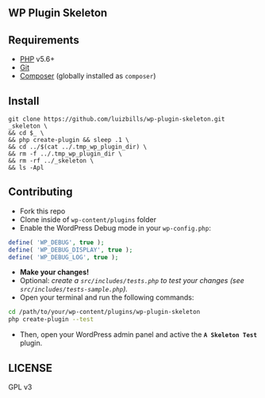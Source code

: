## WP Plugin Skeleton

## Requirements

- [PHP](http://php.net/) v5.6+
- [Git](https://git-scm.com/)
- [Composer](https://getcomposer.org/) (globally installed as `composer`)

## Install

```
git clone https://github.com/luizbills/wp-plugin-skeleton.git _skeleton \
&& cd $_ \
&& php create-plugin && sleep .1 \
&& cd ../$(cat ../.tmp_wp_plugin_dir) \
&& rm -f ../.tmp_wp_plugin_dir \
&& rm -rf ../_skeleton \
&& ls -Apl
```

## Contributing

- Fork this repo
- Clone inside of `wp-content/plugins` folder
- Enable the WordPress Debug mode in your `wp-config.php`:

```php
define( 'WP_DEBUG', true );
define( 'WP_DEBUG_DISPLAY', true );
define( 'WP_DEBUG_LOG', true );
```

- **Make your changes!**
- Optional: *create a `src/includes/tests.php` to test your changes (see `src/includes/tests-sample.php`).*
- Open your terminal and run the following commands:

```bash
cd /path/to/your/wp-content/plugins/wp-plugin-skeleton
php create-plugin --test
```
- Then, open your WordPress admin panel and active the **`A Skeleton Test`** plugin.

## LICENSE

GPL v3
